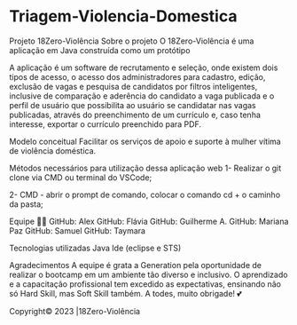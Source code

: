 # Triagem-Violencia-Domestica

Projeto 18Zero-Violência
Sobre o projeto
O 18Zero-Violência é uma aplicação em Java construída como um protótipo 

A aplicação é um software de recrutamento e seleção, onde existem dois tipos de acesso, o acesso dos administradores para cadastro, edição, exclusão de vagas e pesquisa de candidatos por filtros inteligentes, inclusive de comparação e aderência do candidato a vaga publicada e o perfil de usuário que possibilita ao usuário se candidatar nas vagas publicadas, através do preenchimento de um currículo e, caso tenha interesse, exportar o currículo preenchido para PDF.

Modelo conceitual
Facilitar os serviços de apoio e suporte à mulher vítima de violência doméstica. 

Métodos necessários para utilização dessa aplicação web
1- Realizar o git clone via CMD ou terminal do VSCode;

2- CMD - abrir o prompt de comando, colocar o comando cd + o caminho da pasta;


Equipe 👨‍💻
GitHub: Alex
GitHub: Flávia
GitHub: Guilherme A.
GitHub: Mariana Paz
GitHub: Samuel
GitHub: Taymara

Tecnologias utilizadas
Java 
Ide (eclipse e STS)

Agradecimentos
A equipe é  grata a Generation pela oportunidade de realizar o bootcamp em um ambiente tão diverso e inclusivo. O aprendizado e a capacitação profissional tem excedido as expectativas, ensinando não só Hard Skill, mas Soft Skill também. A todes, muito obrigade! 💕

Copyright© 2023 |18Zero-Violência
